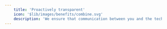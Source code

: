 ```yaml
---
    title: 'Proactively transparent'
    icon: '$lib/images/benefits/combine.svg'
    description: 'We ensure that communication between you and the tech team happens without barriers by using tools like Slack. The purpose is simple - everybody is always on the same page.'
---
```


